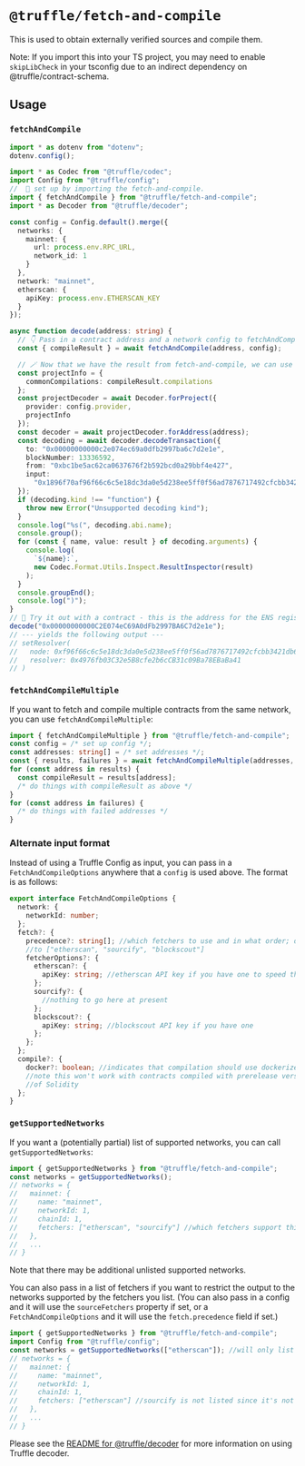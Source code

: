 # `@truffle/fetch-and-compile`

This is used to obtain externally verified sources and compile them.

Note: If you import this into your TS project, you may need to enable `skipLibCheck` in your tsconfig due to an indirect dependency on @truffle/contract-schema.

## Usage

### `fetchAndCompile`

```ts
import * as dotenv from "dotenv";
dotenv.config();

import * as Codec from "@truffle/codec";
import Config from "@truffle/config";
//  🔨 set up by importing the fetch-and-compile.
import { fetchAndCompile } from "@truffle/fetch-and-compile";
import * as Decoder from "@truffle/decoder";

const config = Config.default().merge({
  networks: {
    mainnet: {
      url: process.env.RPC_URL,
      network_id: 1
    }
  },
  network: "mainnet",
  etherscan: {
    apiKey: process.env.ETHERSCAN_KEY
  }
});

async function decode(address: string) {
  // 👇 Pass in a contract address and a network config to fetchAndCompile 👇.
  const { compileResult } = await fetchAndCompile(address, config);

  // 🪄 Now that we have the result from fetch-and-compile, we can use it with @truffle/decoder for some more magic ✨.
  const projectInfo = {
    commonCompilations: compileResult.compilations
  };
  const projectDecoder = await Decoder.forProject({
    provider: config.provider,
    projectInfo
  });
  const decoder = await projectDecoder.forAddress(address);
  const decoding = await decoder.decodeTransaction({
    to: "0x00000000000c2e074ec69a0dfb2997ba6c7d2e1e",
    blockNumber: 13336592,
    from: "0xbc1be5ac62ca0637676f2b592bcd0a29bbf4e427",
    input:
      "0x1896f70af96f66c6c5e18dc3da0e5d238ee5ff0f56ad7876717492cfcbb3421db607e44c0000000000000000000000004976fb03c32e5b8cfe2b6ccb31c09ba78ebaba41"
  });
  if (decoding.kind !== "function") {
    throw new Error("Unsupported decoding kind");
  }
  console.log("%s(", decoding.abi.name);
  console.group();
  for (const { name, value: result } of decoding.arguments) {
    console.log(
      `${name}:`,
      new Codec.Format.Utils.Inspect.ResultInspector(result)
    );
  }
  console.groupEnd();
  console.log(")");
}
// 🥳 Try it out with a contract - this is the address for the ENS registry
decode("0x00000000000C2E074eC69A0dFb2997BA6C7d2e1e");
// --- yields the following output ---
// setResolver(
//   node: 0xf96f66c6c5e18dc3da0e5d238ee5ff0f56ad7876717492cfcbb3421db607e44c
//   resolver: 0x4976fb03C32e5B8cfe2b6cCB31c09Ba78EBaBa41
// )
```

### `fetchAndCompileMultiple`

If you want to fetch and compile multiple contracts from the same network, you can use `fetchAndCompileMultiple`:

```ts
import { fetchAndCompileMultiple } from "@truffle/fetch-and-compile";
const config = /* set up config */;
const addresses: string[] = /* set addresses */;
const { results, failures } = await fetchAndCompileMultiple(addresses, config);
for (const address in results) {
  const compileResult = results[address];
  /* do things with compileResult as above */
}
for (const address in failures) {
  /* do things with failed addresses */
}
```

### Alternate input format

Instead of using a Truffle Config as input, you can pass in a `FetchAndCompileOptions` anywhere that
a `config` is used above. The format is as follows:

```ts
export interface FetchAndCompileOptions {
  network: {
    networkId: number;
  };
  fetch?: {
    precedence?: string[]; //which fetchers to use and in what order; defaults
    //to ["etherscan", "sourcify", "blockscout"]
    fetcherOptions?: {
      etherscan?: {
        apiKey: string; //etherscan API key if you have one to speed things up
      };
      sourcify?: {
        //nothing to go here at present
      };
      blockscout?: {
        apiKey: string; //blockscout API key if you have one
      };
    };
  };
  compile?: {
    docker?: boolean; //indicates that compilation should use dockerized solc;
    //note this won't work with contracts compiled with prerelease versions
    //of Solidity
  };
}
```

### `getSupportedNetworks`

If you want a (potentially partial) list of supported networks, you can call `getSupportedNetworks`:

```ts
import { getSupportedNetworks } from "@truffle/fetch-and-compile";
const networks = getSupportedNetworks();
// networks = {
//   mainnet: {
//     name: "mainnet",
//     networkId: 1,
//     chainId: 1,
//     fetchers: ["etherscan", "sourcify"] //which fetchers support this network?
//   },
//   ...
// }
```

Note that there may be additional unlisted supported networks.

You can also pass in a list of fetchers if you want to restrict the output to the networks
supported by the fetchers you list. (You can also pass in a config and it will use the `sourceFetchers`
property if set, or a `FetchAndCompileOptions` and it will use the `fetch.precedence` field if set.)

```ts
import { getSupportedNetworks } from "@truffle/fetch-and-compile";
import Config from "@truffle/config";
const networks = getSupportedNetworks(["etherscan"]); //will only list those supported by etherscan fetcher
// networks = {
//   mainnet: {
//     name: "mainnet",
//     networkId: 1,
//     chainId: 1,
//     fetchers: ["etherscan"] //sourcify is not listed since it's not being checked
//   },
//   ...
// }
```

Please see the [README for @truffle/decoder](https://github.com/trufflesuite/truffle/tree/develop/packages/decoder)
for more information on using Truffle decoder.
